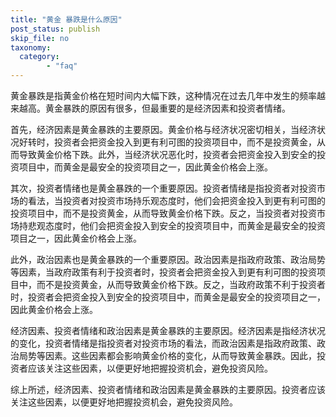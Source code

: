 ```yaml
---
title: "黄金 暴跌是什么原因"
post_status: publish
skip_file: no
taxonomy:
  category:
        - "faq"
---
```


黄金暴跌是指黄金价格在短时间内大幅下跌，这种情况在过去几年中发生的频率越来越高。黄金暴跌的原因有很多，但最重要的是经济因素和投资者情绪。

首先，经济因素是黄金暴跌的主要原因。黄金价格与经济状况密切相关，当经济状况好转时，投资者会把资金投入到更有利可图的投资项目中，而不是投资黄金，从而导致黄金价格下跌。此外，当经济状况恶化时，投资者会把资金投入到安全的投资项目中，而黄金是最安全的投资项目之一，因此黄金价格会上涨。

其次，投资者情绪也是黄金暴跌的一个重要原因。投资者情绪是指投资者对投资市场的看法，当投资者对投资市场持乐观态度时，他们会把资金投入到更有利可图的投资项目中，而不是投资黄金，从而导致黄金价格下跌。反之，当投资者对投资市场持悲观态度时，他们会把资金投入到安全的投资项目中，而黄金是最安全的投资项目之一，因此黄金价格会上涨。

此外，政治因素也是黄金暴跌的一个重要原因。政治因素是指政府政策、政治局势等因素，当政府政策有利于投资者时，投资者会把资金投入到更有利可图的投资项目中，而不是投资黄金，从而导致黄金价格下跌。反之，当政府政策不利于投资者时，投资者会把资金投入到安全的投资项目中，而黄金是最安全的投资项目之一，因此黄金价格会上涨。

经济因素、投资者情绪和政治因素是黄金暴跌的主要原因。经济因素是指经济状况的变化，投资者情绪是指投资者对投资市场的看法，而政治因素是指政府政策、政治局势等因素。这些因素都会影响黄金价格的变化，从而导致黄金暴跌。因此，投资者应该关注这些因素，以便更好地把握投资机会，避免投资风险。

综上所述，经济因素、投资者情绪和政治因素是黄金暴跌的主要原因。投资者应该关注这些因素，以便更好地把握投资机会，避免投资风险。
